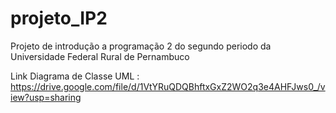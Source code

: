 # projeto_IP2
Projeto de introdução a programação 2 do segundo periodo da Universidade Federal Rural de Pernambuco

Link Diagrama de Classe UML : https://drive.google.com/file/d/1VtYRuQDQBhftxGxZ2WO2q3e4AHFJws0_/view?usp=sharing
